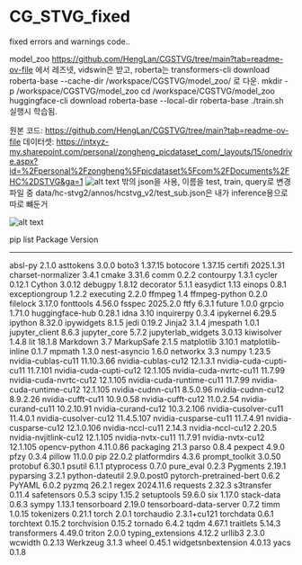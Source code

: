 # CG_STVG_fixed
fixed errors and warnings code..

model_zoo
https://github.com/HengLan/CGSTVG/tree/main?tab=readme-ov-file
에서 레즈넷, vidswin은 받고, roberta는
transformers-cli download roberta-base --cache-dir /workspace/CGSTVG/model_zoo/
로 다운.
mkdir -p /workspace/CGSTVG/model_zoo
cd /workspace/CGSTVG/model_zoo
huggingface-cli download roberta-base --local-dir roberta-base
./train.sh 실행시 학습됨.

원본 코드: https://github.com/HengLan/CGSTVG/tree/main?tab=readme-ov-file
데이터셋: https://intxyz-my.sharepoint.com/personal/zongheng_picdataset_com/_layouts/15/onedrive.aspx?id=%2Fpersonal%2Fzongheng%5Fpicdataset%5Fcom%2FDocuments%2FHC%2DSTVG&ga=1
![alt text](image.png)
밖의 json을 사용, 이름을 test, train, query로 변경
파일 중 data/hc-stvg2/annos/hcstvg_v2/test_sub.json은 내가 inference용으로 따로 뺴둔거

 ![alt text](image-1.png)

 pip list
 Package                  Version
------------------------ -----------
absl-py                  2.1.0
asttokens                3.0.0
boto3                    1.37.15
botocore                 1.37.15
certifi                  2025.1.31
charset-normalizer       3.4.1
cmake                    3.31.6
comm                     0.2.2
contourpy                1.3.1
cycler                   0.12.1
Cython                   3.0.12
debugpy                  1.8.12
decorator                5.1.1
easydict                 1.13
einops                   0.8.1
exceptiongroup           1.2.2
executing                2.2.0
ffmpeg                   1.4
ffmpeg-python            0.2.0
filelock                 3.17.0
fonttools                4.56.0
fsspec                   2025.2.0
ftfy                     6.3.1
future                   1.0.0
grpcio                   1.71.0
huggingface-hub          0.28.1
idna                     3.10
inquirerpy               0.3.4
ipykernel                6.29.5
ipython                  8.32.0
ipywidgets               8.1.5
jedi                     0.19.2
Jinja2                   3.1.4
jmespath                 1.0.1
jupyter_client           8.6.3
jupyter_core             5.7.2
jupyterlab_widgets       3.0.13
kiwisolver               1.4.8
lit                      18.1.8
Markdown                 3.7
MarkupSafe               2.1.5
matplotlib               3.10.1
matplotlib-inline        0.1.7
mpmath                   1.3.0
nest-asyncio             1.6.0
networkx                 3.3
numpy                    1.23.5
nvidia-cublas-cu11       11.10.3.66
nvidia-cublas-cu12       12.1.3.1
nvidia-cuda-cupti-cu11   11.7.101
nvidia-cuda-cupti-cu12   12.1.105
nvidia-cuda-nvrtc-cu11   11.7.99
nvidia-cuda-nvrtc-cu12   12.1.105
nvidia-cuda-runtime-cu11 11.7.99
nvidia-cuda-runtime-cu12 12.1.105
nvidia-cudnn-cu11        8.5.0.96
nvidia-cudnn-cu12        8.9.2.26
nvidia-cufft-cu11        10.9.0.58
nvidia-cufft-cu12        11.0.2.54
nvidia-curand-cu11       10.2.10.91
nvidia-curand-cu12       10.3.2.106
nvidia-cusolver-cu11     11.4.0.1
nvidia-cusolver-cu12     11.4.5.107
nvidia-cusparse-cu11     11.7.4.91
nvidia-cusparse-cu12     12.1.0.106
nvidia-nccl-cu11         2.14.3
nvidia-nccl-cu12         2.20.5
nvidia-nvjitlink-cu12    12.1.105
nvidia-nvtx-cu11         11.7.91
nvidia-nvtx-cu12         12.1.105
opencv-python            4.11.0.86
packaging                21.3
parso                    0.8.4
pexpect                  4.9.0
pfzy                     0.3.4
pillow                   11.0.0
pip                      22.0.2
platformdirs             4.3.6
prompt_toolkit           3.0.50
protobuf                 6.30.1
psutil                   6.1.1
ptyprocess               0.7.0
pure_eval                0.2.3
Pygments                 2.19.1
pyparsing                3.2.1
python-dateutil          2.9.0.post0
pytorch-pretrained-bert  0.6.2
PyYAML                   6.0.2
pyzmq                    26.2.1
regex                    2024.11.6
requests                 2.32.3
s3transfer               0.11.4
safetensors              0.5.3
scipy                    1.15.2
setuptools               59.6.0
six                      1.17.0
stack-data               0.6.3
sympy                    1.13.1
tensorboard              2.19.0
tensorboard-data-server  0.7.2
timm                     1.0.15
tokenizers               0.21.1
torch                    2.0.1
torchaudio               2.3.1+cu121
torchdata                0.6.1
torchtext                0.15.2
torchvision              0.15.2
tornado                  6.4.2
tqdm                     4.67.1
traitlets                5.14.3
transformers             4.49.0
triton                   2.0.0
typing_extensions        4.12.2
urllib3                  2.3.0
wcwidth                  0.2.13
Werkzeug                 3.1.3
wheel                    0.45.1
widgetsnbextension       4.0.13
yacs                     0.1.8
